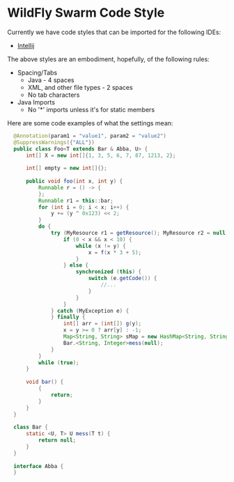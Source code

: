 # WildFly Swarm Code Style

Currently we have code styles that can be imported for the following IDEs:

  * [Intellij](ide-configs/idea/README.md)

The above styles are an embodiment, hopefully, of the following rules:

  * Spacing/Tabs
    * Java - 4 spaces
    * XML, and other file types - 2 spaces
    * No tab characters
  * Java Imports
    * No '*' imports unless it's for static members

Here are some code examples of what the settings mean:

```java
  @Annotation(param1 = "value1", param2 = "value2")
  @SuppressWarnings({"ALL"})
  public class Foo<T extends Bar & Abba, U> {
      int[] X = new int[]{1, 3, 5, 6, 7, 87, 1213, 2};
  
      int[] empty = new int[]{};
  
      public void foo(int x, int y) {
          Runnable r = () -> {
          };
          Runnable r1 = this::bar;
          for (int i = 0; i < x; i++) {
              y += (y ^ 0x123) << 2;
          }
          do {
              try (MyResource r1 = getResource(); MyResource r2 = null) {
                  if (0 < x && x < 10) {
                      while (x != y) {
                          x = f(x * 3 + 5);
                      }
                  } else {
                      synchronized (this) {
                          switch (e.getCode()) {
                              //...
                          }
                      }
                  }
              } catch (MyException e) {
              } finally {
                  int[] arr = (int[]) g(y);
                  x = y >= 0 ? arr[y] : -1;
                  Map<String, String> sMap = new HashMap<String, String>();
                  Bar.<String, Integer>mess(null);
              }
          }
          while (true);
      }
  
      void bar() {
          {
              return;
          }
      }
  }
  
  class Bar {
      static <U, T> U mess(T t) {
          return null;
      }
  }
  
  interface Abba {
  }
```
